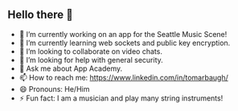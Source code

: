 ## Hello there 👋

<!--
**TomArbaugh/TomArbaugh** is a ✨ _special_ ✨ repository because its `README.md` (this file) appears on your GitHub profile.

Here are some ideas to get you started:


-->

- 🔭 I’m currently working on an app for the Seattle Music Scene!
- 🌱 I’m currently learning web sockets and public key encryption. 
- 👯 I’m looking to collaborate on video chats.
- 🤔 I’m looking for help with general security.
- 💬 Ask me about App Academy.
- 📫 How to reach me: https://www.linkedin.com/in/tomarbaugh/
- 😄 Pronouns: He/Him
- ⚡ Fun fact: I am a musician and play many string instruments!
